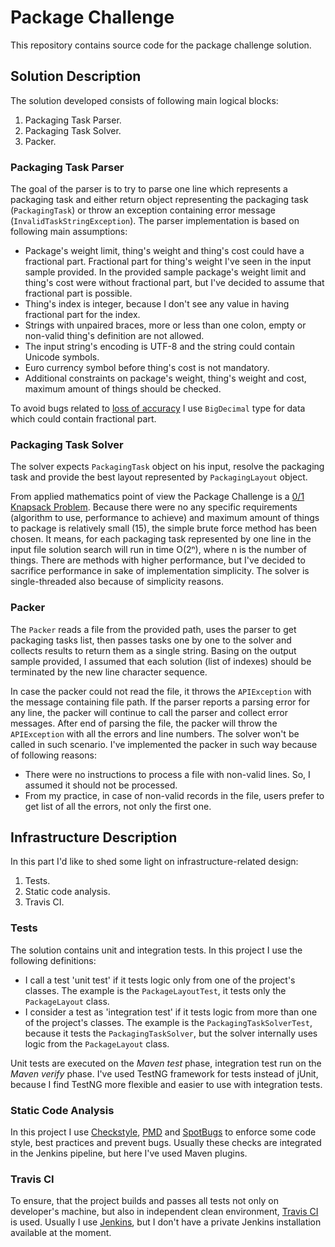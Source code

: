 # Package Challenge
This repository contains source code for the package challenge solution.

## Solution Description
The solution developed consists of following main logical blocks:
1. Packaging Task Parser.
1. Packaging Task Solver.
1. Packer.

### Packaging Task Parser
The goal of the parser is to try to parse one line which represents a packaging task and either return object
representing the packaging task (`PackagingTask`) or throw an exception containing error
message (`InvalidTaskStringException`). The parser implementation is based on following main assumptions:
* Package's weight limit, thing's weight and thing's cost could have a fractional part. Fractional part for thing's
  weight I've seen in the input sample provided. In the provided sample package's weight limit and thing's cost were
  without fractional part, but I've decided to assume that fractional part is possible.
* Thing's index is integer, because I don't see any value in having fractional part for the index.
* Strings with unpaired braces, more or less than one colon, empty or non-valid thing's definition are not allowed.
* The input string's encoding is UTF-8 and the string could contain Unicode symbols.
* Euro currency symbol before thing's cost is not mandatory.
* Additional constraints on package's weight, thing's weight and cost, maximum amount of things should be checked.

To avoid bugs related to [loss of accuracy](https://dzone.com/articles/never-use-float-and-double-for-monetary-calculatio)
I use `BigDecimal` type for data which could contain fractional part.

### Packaging Task Solver
The solver expects `PackagingTask` object on his input, resolve the packaging task and provide the best layout
represented by `PackagingLayout` object.

From applied mathematics point of view the Package Challenge is a 
[0/1 Knapsack Problem](https://en.wikipedia.org/wiki/Knapsack_problem#0/1_knapsack_problem).
Because there were no any specific requirements (algorithm to use, performance to achieve) and maximum amount of 
things to package is relatively small (15), the simple brute force method has been chosen. It means, for each packaging
task represented by one line in the input file solution search will run in time O(2ⁿ), where n is the number of things.
There are methods with higher performance, but I've decided to sacrifice performance in sake of implementation
simplicity. The solver is single-threaded also because of simplicity reasons.

### Packer
The `Packer` reads a file from the provided path, uses the parser to get packaging tasks list, then passes tasks
one by one to the solver and collects results to return them as a single string. Basing on the output sample provided,
I assumed that each solution (list of indexes) should be terminated by the new line character sequence.
 
In case the packer could not read the file, it throws the `APIException` with the message containing file path.
If the parser reports a parsing error for any line, the packer will continue to call the parser and collect error
messages. After end of parsing the file, the packer will throw the `APIException` with all the errors and line numbers.
The solver won't be called in such scenario. I've implemented the packer in such way because of following reasons:
* There were no instructions to process a file with non-valid lines. So, I assumed it should not be processed.
* From my practice, in case of non-valid records in the file, users prefer to get list of all the errors, not only the
  first one.

## Infrastructure Description
In this part I'd like to shed some light on infrastructure-related design:
1. Tests.
1. Static code analysis.
1. Travis CI.

### Tests
The solution contains unit and integration tests. In this project I use the following definitions:
* I call a test 'unit test' if it tests logic only from one of the project's classes. The example is
  the `PackageLayoutTest`, it tests only the `PackageLayout` class.
* I consider a test as 'integration test' if it tests logic from more than one of the project's classes. The example is
  the `PackagingTaskSolverTest`, because it tests the `PackagingTaskSolver`, but the solver internally uses logic from
  the `PackageLayout` class.
  
Unit tests are executed on the *Maven test* phase, integration test run on the *Maven verify* phase.
I've used TestNG framework for tests instead of jUnit, because I find TestNG more flexible and easier to use with
integration tests.

### Static Code Analysis
In this project I use [Checkstyle](http://checkstyle.sourceforge.net/), [PMD](https://pmd.github.io/) and
[SpotBugs](https://spotbugs.github.io/) to enforce some code style, best practices and prevent bugs. Usually these
checks are integrated in the Jenkins pipeline, but here I've used Maven plugins.

### Travis CI
To ensure, that the project builds and passes all tests not only on developer's machine, but also in independent clean
environment, [Travis CI](https://travis-ci.org/) is used. Usually I use [Jenkins](https://jenkins.io/), but I
don't have a private Jenkins installation available at the moment.

